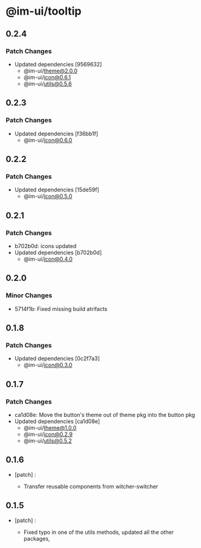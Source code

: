 # @im-ui/tooltip

## 0.2.4

### Patch Changes

- Updated dependencies [9569632]
  - @im-ui/theme@2.0.0
  - @im-ui/icon@0.6.1
  - @im-ui/utils@0.5.6

## 0.2.3

### Patch Changes

- Updated dependencies [f36bb1f]
  - @im-ui/icon@0.6.0

## 0.2.2

### Patch Changes

- Updated dependencies [15de59f]
  - @im-ui/icon@0.5.0

## 0.2.1

### Patch Changes

- b702b0d: icons updated
- Updated dependencies [b702b0d]
  - @im-ui/icon@0.4.0

## 0.2.0

### Minor Changes

- 5714f1b: Fixed missing build atrifacts

## 0.1.8

### Patch Changes

- Updated dependencies [0c2f7a3]
  - @im-ui/icon@0.3.0

## 0.1.7

### Patch Changes

- ca1d08e: Move the button's theme out of theme pkg into the button pkg
- Updated dependencies [ca1d08e]
  - @im-ui/theme@1.0.0
  - @im-ui/icon@0.2.9
  - @im-ui/utils@0.5.2

## 0.1.6

- [patch] :

  - Transfer reusable components from witcher-switcher

## 0.1.5

- [patch] :

  - Fixed typo in one of the utils methods, updated all the other packages,
